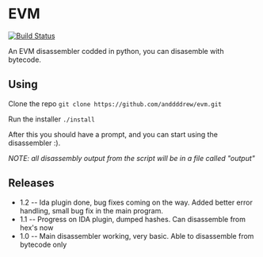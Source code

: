 # EVM

[![Build Status](https://travis-ci.org/anddddrew/evm.svg?branch-master)](https://travis-ci.org/anddddrew/evm)

An EVM disassembler codded in python, you can disasemble with bytecode.

## Using

Clone the repo
```git clone https://github.com/anddddrew/evm.git```

Run the installer
```./install```

After this you should have a prompt, and you can start using the disassembler :).

*NOTE: all disassembly output from the script will be in a file called "output"*

## Releases
* 1.2 -- Ida plugin done, bug fixes coming on the way. Added better error handling, small bug fix in the main program.
* 1.1 -- Progress on IDA plugin, dumped hashes. Can disassemble from hex's now
* 1.0 -- Main disassembler working, very basic. Able to disassemble from bytecode only
